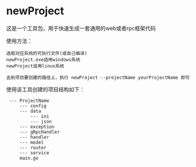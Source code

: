 # newProject

这是一个工具包，用于快速生成一套通用的web或者rpc框架代码

使用方法：
```
选取对应系统的可执行文件(或自己编译)
newProject.exe适用windows系统
newProject适用linux系统

去到项目要创建的路径上，执行 newProject --projectName yourProjectName 即可
```


使用该工具创建的项目结构如下：

```
 --- ProjectName
     --- config
     --- data
         --- ini
         --- json
     --- exception
     --- gRpcHandler
     --- handler
     --- model
     --- router
     --- service
     main.go
```